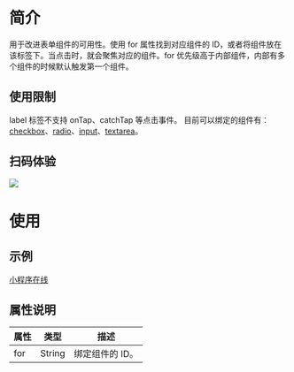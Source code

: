 # 简介
用于改进表单组件的可用性。使用 for 属性找到对应组件的 ID，或者将组件放在该标签下。当点击时，就会聚焦对应的组件。for 优先级高于内部组件，内部有多个组件的时候默认触发第一个组件。

## 使用限制
label 标签不支持 onTap、catchTap 等点击事件。
目前可以绑定的组件有：[checkbox](https://opendocs.alipay.com/mini/component/checkbox)、[radio](https://opendocs.alipay.com/mini/component/radio)、[input](https://opendocs.alipay.com/mini/component/input)、[textarea](https://opendocs.alipay.com/mini/component/textarea)。

## 扫码体验
![](https://cdn.nlark.com/yuque/0/2022/jpeg/179989/1658114324014-567c0368-16c4-4dda-a286-c2e3fd12ddbc.jpeg)

# 使用

## 示例

[小程序在线](https://opendocs.alipay.com/openbox/mini/opendocs/basic-component?view=preview&defaultPage=pages/label/index&defaultOpenedFiles=pages/label/index&theme=light)


## 属性说明
| **属性** | **类型** | **描述** |
| --- | --- | --- |
| for | String | 绑定组件的 ID。 |

